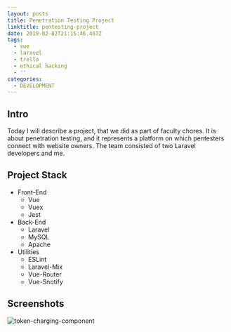 ```yaml
---
layout: posts
title: Penetration Testing Project
linktitle: pentesting-project
date: 2019-02-02T21:15:46.467Z
tags:
  - vue
  - laravel
  - trello
  - ethical hacking
  - ''
categories:
  - DEVELOPMENT
---
```

## Intro

Today I will describe a project, that we did as part of faculty chores. It is about penetration testing, and it represents a platform on which pentesters connect with website owners. The team consisted of two Laravel developers and me.

## Project Stack

* Front-End
  * Vue
  * Vuex
  * Jest
* Back-End
  * Laravel
  * MySQL
  * Apache
* Utilities
  * ESLint
  * Laravel-Mix
  * Vue-Router
  * Vue-Snotify

## Screenshots

![token-charging-component](/img/token-charger.png "Buy tokens to use them on platform")

